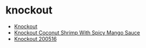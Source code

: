 # knockout

 * [Knockout](../../index/k/knockout-200516.json)
 * [Knockout Coconut Shrimp With Spicy Mango Sauce](../../index/k/knockout-coconut-shrimp-with-spicy-mango-sauce.json)
 * [Knockout 200516](../../index/k/knockout-200516.json)
